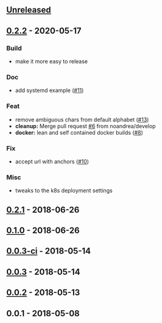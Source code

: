 <a name="unreleased"></a>
## [Unreleased]


<a name="0.2.2"></a>
## [0.2.2] - 2020-05-17
### Build
- make it more easy to release

### Doc
- add systemd example ([#11](https://github.com/noandrea/distill/issues/11))

### Feat
- remove ambiguous chars from default alphabet ([#13](https://github.com/noandrea/distill/issues/13))
- **cleanup:** Merge pull request [#6](https://github.com/noandrea/distill/issues/6) from noandrea/develop
- **docker:** lean and self contained docker builds ([#8](https://github.com/noandrea/distill/issues/8))

### Fix
- accept url with anchors ([#10](https://github.com/noandrea/distill/issues/10))

### Misc
- tweaks to the k8s deployment settings


<a name="0.2.1"></a>
## [0.2.1] - 2018-06-26

<a name="0.1.0"></a>
## [0.1.0] - 2018-06-26

<a name="0.0.3-ci"></a>
## [0.0.3-ci] - 2018-05-14

<a name="0.0.3"></a>
## [0.0.3] - 2018-05-14

<a name="0.0.2"></a>
## [0.0.2] - 2018-05-13

<a name="0.0.1"></a>
## 0.0.1 - 2018-05-08

[Unreleased]: https://github.com/noandrea/distill/compare/0.2.2...HEAD
[0.2.2]: https://github.com/noandrea/distill/compare/0.2.1...0.2.2
[0.2.1]: https://github.com/noandrea/distill/compare/0.1.0...0.2.1
[0.1.0]: https://github.com/noandrea/distill/compare/0.0.3-ci...0.1.0
[0.0.3-ci]: https://github.com/noandrea/distill/compare/0.0.3...0.0.3-ci
[0.0.3]: https://github.com/noandrea/distill/compare/0.0.2...0.0.3
[0.0.2]: https://github.com/noandrea/distill/compare/0.0.1...0.0.2
